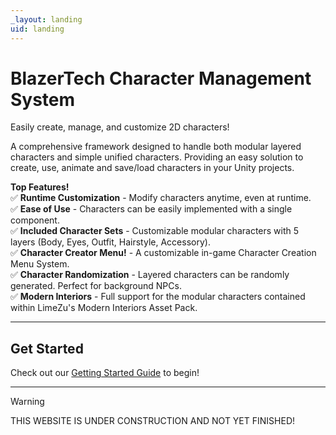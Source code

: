 ```yaml
---
_layout: landing
uid: landing
---
```


# BlazerTech Character Management System
Easily create, manage, and customize 2D characters!

A comprehensive framework designed to handle both modular layered characters and simple unified characters. Providing an easy solution to create, use, animate and save/load characters in your Unity projects.


**Top Features!**  
✅ **Runtime Customization** - Modify characters anytime, even at runtime.  
✅ **Ease of Use** - Characters can be easily implemented with a single component.  
✅ **Included Character Sets** - Customizable modular characters with 5 layers (Body, Eyes, Outfit, Hairstyle, Accessory).  
✅ **Character Creator Menu!** - A customizable in-game Character Creation Menu System.  
✅ **Character Randomization** - Layered characters can be randomly generated. Perfect for background NPCs.  
✅ **Modern Interiors** - Full support for the modular characters contained within LimeZu's Modern Interiors Asset Pack.  

---

## Get Started
Check out our [Getting Started Guide](<xref:basic-concepts>) to begin!

---
        
> [!WARNING]
> THIS WEBSITE IS UNDER CONSTRUCTION AND NOT YET FINISHED!